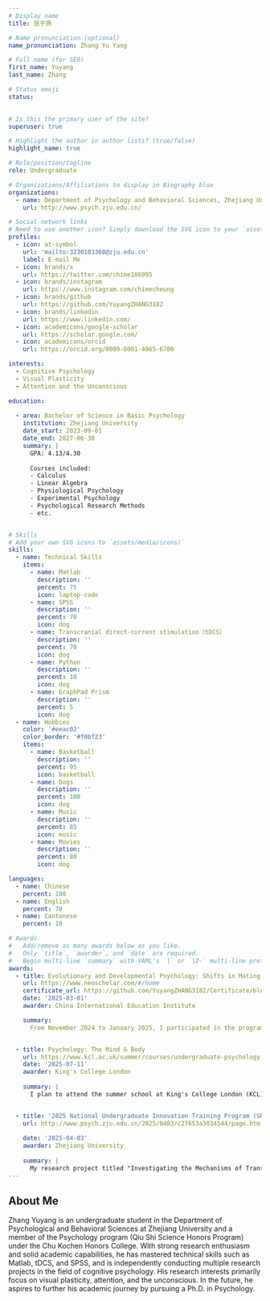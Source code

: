 ```yaml
---
# Display name
title: 张于扬

# Name pronunciation (optional)
name_pronunciation: Zhang Yu Yang

# Full name (for SEO)
first_name: Yuyang 
last_name: Zhang

# Status emoji
status:
  

# Is this the primary user of the site?
superuser: true

# Highlight the author in author lists? (true/false)
highlight_name: true

# Role/position/tagline
role: Undergraduate

# Organizations/Affiliations to display in Biography blox
organizations:
  - name: Department of Psychology and Behavioral Sciences, Zhejiang University
    url: http://www.psych.zju.edu.cn/

# Social network links
# Need to use another icon? Simply download the SVG icon to your `assets/media/icons/` folder.
profiles:
  - icon: at-symbol
    url: 'mailto:3230103368@zju.edu.cn'
    label: E-mail Me
  - icon: brands/x
    url: https://twitter.com/chime186995
  - icon: brands/instagram
    url: https://www.instagram.com/chimecheung
  - icon: brands/github
    url: https://github.com/YuyangZHANG3182
  - icon: brands/linkedin
    url: https://www.linkedin.com/
  - icon: academicons/google-scholar
    url: https://scholar.google.com/
  - icon: academicons/orcid
    url: https://orcid.org/0009-0001-4965-6700

interests:
  - Cognitive Psychology
  - Visual Plasticity
  - Attention and the Unconscious

education:
 
  - area: Bachelor of Science in Basic Psychology
    institution: Zhejiang University
    date_start: 2023-09-01
    date_end: 2027-06-30
    summary: |
      GPA: 4.13/4.30
      
      Courses included:
      - Calculus
      - Linear Algebra
      - Physiological Psychology
      - Experimental Psychology
      - Psychological Research Methods
      - etc.


# Skills
# Add your own SVG icons to `assets/media/icons/`
skills:
  - name: Technical Skills
    items:
      - name: Matlab
        description: ''
        percent: 75
        icon: laptop-code
      - name: SPSS
        description: ''
        percent: 70
        icon: dog
      - name: Transcranial direct-current stimulation（tDCS）
        description: ''
        percent: 70
        icon: dog
      - name: Python
        description: ''
        percent: 10
        icon: dog
      - name: GraphPad Prism
        description: ''
        percent: 5
        icon: dog
  - name: Hobbies
    color: '#eeac02'
    color_border: '#f0bf23'
    items:
      - name: Basketball
        description: ''
        percent: 95
        icon: basketball
      - name: Dogs
        description: ''
        percent: 100
        icon: dog
      - name: Music
        description: ''
        percent: 85
        icon: music
      - name: Movies
        description: ''
        percent: 80
        icon: dog

languages:
  - name: Chinese
    percent: 100
  - name: English
    percent: 70
  - name: Cantonese
    percent: 10

# Awards.
#   Add/remove as many awards below as you like.
#   Only `title`, `awarder`, and `date` are required.
#   Begin multi-line `summary` with YAML's `|` or `|2-` multi-line prefix and indent 2 spaces below.
awards:
  - title: Evolutionary and Developmental Psychology: Shifts in Mating and Social Bonding Motivations through the Evolution of Human Musicality
    url: https://www.neoscholar.com/#/home
    certificate_url: https://github.com/YuyangZHANG3182/Certificate/blob/73a5cc300ed35868c137694c6d23dd0f7ee98503/%E8%AF%81%E4%B9%A6-%E8%BF%9B%E5%8C%96%E4%B8%8E%E5%8F%91%E5%B1%95%E5%BF%83%E7%90%86%E5%AD%A6%EF%BC%9A%E4%BA%BA%E7%B1%BB%E4%B9%90%E6%84%9F%E6%BC%94%E5%8F%98%E4%B8%8B%E6%8B%A9%E5%81%B6%E5%92%8C%E4%BA%A4%E5%8F%8B%E5%8A%A8%E6%9C%BA%E7%9A%84%E5%8F%91%E5%B1%95%E5%8F%98%E5%8C%96-%E5%BC%A0%E4%BA%8E%E6%89%AC%20(1).pdf
    date: '2025-03-01'
    awarder: China International Education Institute

    summary: 
      From November 2024 to January 2025, I participated in the program, where I studied fundamental theories in evolutionary and developmental psychology, explored cutting-edge research directions within the field, and successfully completed the program to earn a certificate.


  - title: Psychology: The Mind & Body
    url: https://www.kcl.ac.uk/summer/courses/undergraduate-psychology-the-mind-body
    date: '2025-07-11'
    awarder: King's College London
   
    summary: |
      I plan to attend the summer school at King's College London (KCL) during the upcoming summer, though the program has not yet commenced.


  - title: '2025 National Undergraduate Innovation Training Program (SRTP) at Zhejiang University'
    url: http://www.psych.zju.edu.cn/2025/0403/c27653a3034544/page.htm
    
    date: '2025-04-03'
    awarder: Zhejiang University
    
    summary: |
      My research project titled "Investigating the Mechanisms of Transcranial Direct Current Stimulation (tDCS) in Modulating Monocular Deprivation Effects" has been selected as a National-level Innovative Training Project under Zhejiang University’s Student Research Training Program (SRTP) for 2025.
---
```


## About Me

Zhang Yuyang is an undergraduate student in the Department of Psychological and Behavioral Sciences at Zhejiang University and a member of the Psychology program (Qiu Shi Science Honors Program) under the Chu Kochen Honors College. With strong research enthusiasm and solid academic capabilities, he has mastered technical skills such as Matlab, tDCS, and SPSS, and is independently conducting multiple research projects in the field of cognitive psychology. His research interests primarily focus on visual plasticity, attention, and the unconscious. In the future, he aspires to further his academic journey by pursuing a Ph.D. in Psychology.
